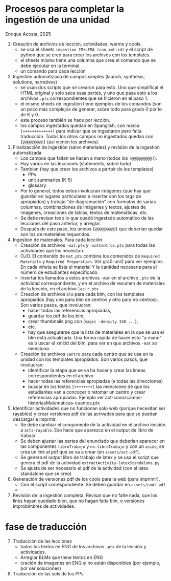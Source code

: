 # Procesos para completar la ingestión de una unidad

Enrique Acosta, 2025

1. Creación de archivos de lección, actividades, warms y cools.
   + se usa el sheets `ingestion IM+LEMA (con xml:id)` y el script de python que se creo para crear los archivos con los templates.
   + el sheets mismo tiene una columna que crea el comando que se debe ejecutar en la terminal.
   + un comando para cada lección
2. Ingestión automatizada de campos simples (launch, synthesis, solutions, narratives)
   + se usan dos scripts que se crearon para esto. Uno que simplifical el HTML original y solo saca esas partes, y uno que pasa esto a los archivos `.ptx` correspondientes que se hicieron en el paso 1.
   + el mismo sheets de ingestión tiene ejemplos de los comandos (son un poco más complejos de generar, sobre todo para grado 0 por lo de K y 0.
   + este proceso también se hace por lección.
   + los campos ingestados quedan en Spanglish, con marca `[+++++++++++++]` para indicar que se ingestaron pero falta traducción. Todos los otros campos no ingestados quedan con `[@@@@@@@@@]` (así vienen los archivos).
3. Finalizacción de ingestión (salvo materiales) y revisión de la ingestión automatizada
   + Los campos que faltan se hacen a mano (todos los `[@@@@@@@@@]`).
   + Hay varios en las lecciones (statements, sobre todo)
   + Tambien (hay que crear los archivos a partoir de los templates)
      -  PPs
      -  unit summaries (K-5)
      -  glossary
   + Por lo general, todos estos involucran imágenes (que hay que guardar en lugares particulares e insertar con los tags de <image> apropiados) y trabajo "de diagramación" con formatos de varias columnas, combinaciones de imágenes y textos, ajustes de imágenes, creaciones de tablas, textos de matemáticas, etc.
   + Se debe revisar todo lo que quedó ingestado automático de las lecciones del paso anterior, y arreglar.
   + Después de este paso, los únicos `[@@@@@@@@@]` que deberían quedar son los de materiales requeridos.
4. Ingestíon de materiales. Para cada lección
   + Creación de archivos `-mat.ptx` y `-matCentros.ptx` para todas las actividades que los necesitan.
   + OJO. El contenido de `mat.ptx` combina los contenidos de `Required Materials` y `Required Preparation`. Ver gra0-uni2 para ver ejemplos. En cada viñeta se lista el material Y la cantidad necesaria para el número de estudiantes especificado.
   + insertar los llamados a estos archivos `-mat` en el archivo `.ptx` de la actividad correspondiente, y en el archivo de resumen de materiales de la lección, en el archivo `lec-*.ptx`
   + Creacion de archivos `blm` para cada blm, con los templates apropiados (hay uno para blm de centros y otro para no centros). Son varios pasos, que involucran:
      -  hacer todas las referencias apropiadas,
      -  guardar los pdf de los blm,
      -  crear thumbnails png con (`magic -density 150 ...`),
      -  etc.
      -  hay que asegurarse que la lista de materiales en la que se usa el blm está actualizada. Una forma rápida de hacer esto "a mano" es b uscar el xml:id del blm, para ver en que archivos `-mat` se menciona. 
   + Creación de archivos `centro` para cada centro que se usa en la unidad con los templates apropiados. Son varios pasos, que involucran:
      -  identificar la etapa que se va ha hacer y crear las líneas correspondientes en el archivo
      -  hacer todas las referencias apropiadas (e todas las direcciones)
      -  buscar en los textos `[++++++++]` las menciones de que los estudiantes van a concocer o retomar un centro y crear referencias apropiadas. Ejemplo ver act-conozcamos-historiasMatematicas-cuantos.ptx
5. Identificar actividades que no funcionan solo web (porque necesitan ser rayables) y crear versiones pdf de las acrivades para que se puedan descargar e imprmir.
   +  Se debe cambiar el componente de la actividad en el archivo lección a `acts-rayable`. Eso hace que aparezca en el output de libro de trabajo.
   +  Se deben ajustar las partes del enunciado que deberían aparecer en las componentes `libroTrabajo` y `no-libroTrabajo` y con un `aside`, se crea un link al pdf que se va a crear (en `assets/act-pdf`).
   +  Se genera el output libro de trabajo de latex y se usa el script que genera el pdf de la actividad `extractActivity-latexStandalone.py`
   +  Se ajusta de ser necesario el pdf de la actividad (con el latex standalone que se creo)
6. Generación de versiones pdf de los cools para la web (para imprimir).
   +  Con el script correspondiente. Se deben guardar en `assets/cool-pdf`
   +  
7. Revisión de la ingestión completa. Revisar que no falte nada, que los links hayan quedado bien, que no hagan falta blm, o versiones improbimbres de actividades.

# fase de traducción
7. Traducción de las lecciónes
   +  todos los textos en ENG de los archivos `.ptx` de la lección y actividades.
   +  Arreglar BLMs que tiene textos en ENG
   +  cración de imagenes en ENG si no están disponibles (por ejemplo, por ser soluciones)
8.  Traducción de las sols de los PPs  
